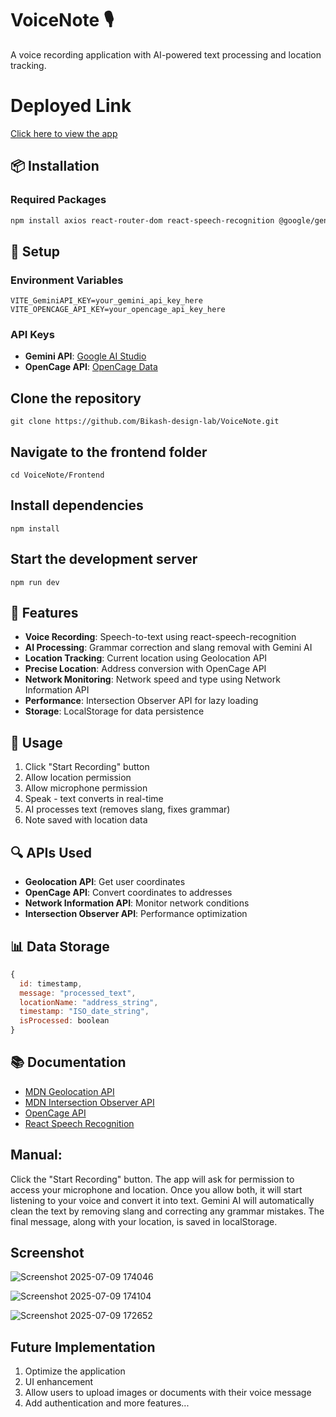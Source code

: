 # VoiceNote 🎙️

A voice recording application with AI-powered text processing and location tracking.
 
# Deployed Link  
[Click here to view the app](https://voice-note-3d8b.vercel.app/)


## 📦 Installation

### Required Packages
```bash
npm install axios react-router-dom react-speech-recognition @google/generative-ai
```

## 🔧 Setup

### Environment Variables
```env
VITE_GeminiAPI_KEY=your_gemini_api_key_here
VITE_OPENCAGE_API_KEY=your_opencage_api_key_here
```

### API Keys
- **Gemini API**: [Google AI Studio](https://aistudio.google.com/)
- **OpenCage API**: [OpenCage Data](https://opencagedata.com/api#quickstart)


## Clone the repository
```
git clone https://github.com/Bikash-design-lab/VoiceNote.git
```
## Navigate to the frontend folder
```
cd VoiceNote/Frontend
```
## Install dependencies
```
npm install
```
## Start the development server
```
npm run dev
```

## 🎯 Features

- **Voice Recording**: Speech-to-text using react-speech-recognition
- **AI Processing**: Grammar correction and slang removal with Gemini AI
- **Location Tracking**: Current location using Geolocation API
- **Precise Location**: Address conversion with OpenCage API
- **Network Monitoring**: Network speed and type using Network Information API
- **Performance**: Intersection Observer API for lazy loading
- **Storage**: LocalStorage for data persistence

## 🚀 Usage

1. Click "Start Recording" button
2. Allow location permission
3. Allow microphone permission
4. Speak - text converts in real-time
5. AI processes text (removes slang, fixes grammar)
6. Note saved with location data

## 🔍 APIs Used

- **Geolocation API**: Get user coordinates
- **OpenCage API**: Convert coordinates to addresses
- **Network Information API**: Monitor network conditions
- **Intersection Observer API**: Performance optimization

## 📊 Data Storage

```javascript
{
  id: timestamp,
  message: "processed_text",
  locationName: "address_string",
  timestamp: "ISO_date_string",
  isProcessed: boolean
}
```

## 📚 Documentation

- [MDN Geolocation API](https://developer.mozilla.org/en-US/docs/Web/API/Geolocation_API)
- [MDN Intersection Observer API](https://developer.mozilla.org/en-US/docs/Web/API/Intersection_Observer_API)
- [OpenCage API](https://opencagedata.com/api#quickstart)
- [React Speech Recognition](https://www.npmjs.com/package/react-speech-recognition)

## Manual:
Click the "Start Recording" button. The app will ask for permission to access your microphone and location. Once you allow both, it will start listening to your voice and convert it into text.
Gemini AI will automatically clean the text by removing slang and correcting any grammar mistakes. The final message, along with your location, is saved in localStorage.

## Screenshot 
![Screenshot 2025-07-09 174046](https://github.com/user-attachments/assets/c7fb48d0-a6f5-4253-b156-1d1951961bec)


![Screenshot 2025-07-09 174104](https://github.com/user-attachments/assets/40a2f449-fe28-40ca-8c87-f547aff0e68a)


![Screenshot 2025-07-09 172652](https://github.com/user-attachments/assets/8beb0ad0-074c-433c-a6ef-c05089233b13)

## Future Implementation
1. Optimize the application
2. UI enhancement
3. Allow users to upload images or documents with their voice message 
4. Add authentication and more features...


 
